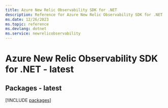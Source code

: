 ```yaml
---
title: Azure New Relic Observability SDK for .NET
description: Reference for Azure New Relic Observability SDK for .NET
ms.date: 12/26/2023
ms.topic: reference
ms.devlang: dotnet
ms.service: newrelicobservability
---
```

# Azure New Relic Observability SDK for .NET - latest
## Packages - latest
[!INCLUDE [packages](new-relic-observability-index.md)]